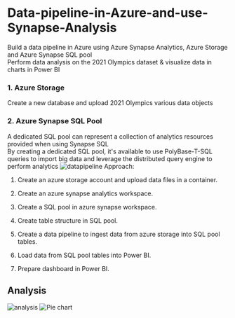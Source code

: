 # Data-pipeline-in-Azure-and-use-Synapse-Analysis
Build a data pipeline in Azure using Azure Synapse Analytics, Azure Storage and Azure Synapse SQL pool  
Perform data analysis on the 2021 Olympics dataset & visualize data in charts in Power BI 
### 1. Azure Storage
Create a new database and upload 2021 Olympics various data objects
### 2. Azure Synapse SQL Pool
A dedicated SQL pool can represent a collection of analytics resources provided when using Synapse SQL  
By creating a dedicated SQL pool, it's available to use PolyBase-T-SQL queries to import big data  and leverage the distributed query engine to perform analytics
![datapipeline](https://user-images.githubusercontent.com/103509243/192183079-c13acb1e-8672-4724-a8a8-8884419a8a83.png)
Approach:

1. Create an azure storage account and upload data files in a container.

2. Create an azure synapse analytics workspace.

3. Create a SQL pool in azure synapse workspace.

4. Create table structure in SQL pool.

5. Create a data pipeline to ingest data from azure storage into SQL pool tables.

6. Load data from SQL pool tables into Power BI.

7. Prepare dashboard in Power BI.
## Analysis
![analysis](https://user-images.githubusercontent.com/103509243/192183263-866eb150-f475-45dd-9012-a79b55edea89.png)
![Pie chart](https://user-images.githubusercontent.com/103509243/192183292-aba2c5c8-97cd-40e3-b129-32f992784b59.png)
